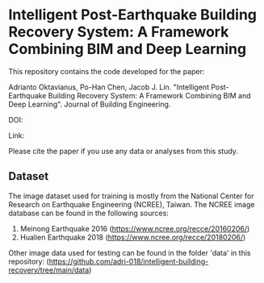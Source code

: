 # Intelligent Post-Earthquake Building Recovery System: A Framework Combining BIM and Deep Learning
This repository contains the code developed for the paper:

Adrianto Oktavianus, Po-Han Chen, Jacob J. Lin. "Intelligent Post-Earthquake Building Recovery System: A Framework Combining BIM and Deep Learning". Journal of Building Engineering.

DOI: 

Link:

Please cite the paper if you use any data or analyses from this study.


## Dataset
The image dataset used for training is mostly from the National Center for Research on Earthquake Engineering (NCREE), Taiwan. The NCREE image database can be found in the following sources:
1. Meinong Earthquake 2016 (https://www.ncree.org/recce/20160206/)
2. Hualien Earthquake 2018 (https://www.ncree.org/recce/20180206/)

Other image data used for testing can be found in the folder 'data' in this repository: 
(https://github.com/adri-018/intelligent-building-recovery/tree/main/data)
